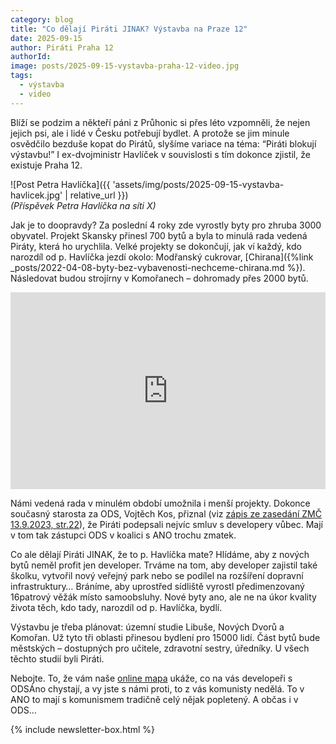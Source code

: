 ```yaml
---
category: blog
title: "Co dělají Piráti JINAK? Výstavba na Praze 12"
date: 2025-09-15
author: Piráti Praha 12
authorId: 
image: posts/2025-09-15-vystavba-praha-12-video.jpg
tags:
  - výstavba
  - video
---
```


Blíží se podzim a někteří páni z Průhonic si přes léto vzpomněli, že nejen jejich psi, ale i lidé v Česku potřebují bydlet. A protože se jim minule osvědčilo bezduše kopat do Pirátů, slyšíme variace na téma: “Piráti blokují výstavbu!” I ex-dvojministr Havlíček v souvislosti s tím dokonce zjistil, že existuje Praha 12.

![Post Petra Havlíčka]({{ 'assets/img/posts/2025-09-15-vystavba-havlicek.jpg' | relative_url }})<br>
_(Příspěvek Petra Havlíčka na síti X)_

Jak je to doopravdy? Za poslední 4 roky zde vyrostly byty pro zhruba 3000 obyvatel. Projekt Skansky přinesl 700 bytů a byla to minulá rada vedená Piráty, která ho urychlila. Velké projekty se dokončují, jak ví každý, kdo narozdíl od p. Havlíčka jezdí okolo: Modřanský cukrovar, [Chirana]({%link _posts/2022-04-08-byty-bez-vybavenosti-nechceme-chirana.md %}). Následovat budou strojírny v Komořanech – dohromady přes 2000 bytů.


<iframe width="560" height="315" src="https://www.youtube.com/embed/5bobmM0WKm4" title="YouTube video player" frameborder="0" allow="accelerometer; autoplay; clipboard-write; encrypted-media; gyroscope; picture-in-picture" allowfullscreen style="max-width:100%"></iframe>


Námi vedená rada v minulém období umožnila i menší projekty. Dokonce současný starosta za ODS, Vojtěch Kos, přiznal (viz [zápis ze zasedání ZMČ 13.9.2023, str.22](https://www.praha12.cz/assets/File.ashx?id_org=80112&id_dokumenty=100337)), že Piráti podepsali nejvíc smluv s developery vůbec. Mají v tom tak zástupci ODS v koalici s ANO trochu zmatek.

Co ale dělají Piráti JINAK, že to p. Havlíčka mate? Hlídáme, aby z nových bytů neměl profit jen developer. Trváme na tom, aby developer zajistil také školku, vytvořil nový veřejný park nebo se podílel na rozšíření dopravní infrastruktury… Bráníme, aby uprostřed sídliště vyrostl předimenzovaný 16patrový věžák místo samoobsluhy. Nové byty ano, ale ne na úkor kvality života těch, kdo tady, narozdíl od p. Havlíčka, bydlí.

Výstavbu je třeba plánovat: územní studie Libuše, Nových Dvorů a Komořan. Už tyto tři oblasti přinesou bydlení pro 15000 lidí. Část bytů bude městských – dostupných pro učitele, zdravotní sestry, úředníky. U všech těchto studií byli Piráti.

Nebojte. To, že vám naše [online mapa](http://praha12.pirati.cz/vystavba/) ukáže, co na vás developeři s ODSÁno chystají, a vy jste s námi proti, to z vás komunisty nedělá. To v ANO to mají s komunismem tradičně celý nějak popletený. A občas i v ODS…

{% include newsletter-box.html %}
